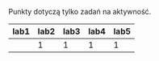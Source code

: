 Punkty dotyczą tylko zadań na aktywność.

| lab1 | lab2 | lab3 | lab4 | lab5 |
|------|------|------|------|------|
|      |    1 |    1 |    1 |    1 |
